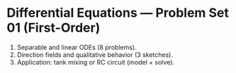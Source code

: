 # Differential Equations — Problem Set 01 (First-Order)
1. Separable and linear ODEs (8 problems).
2. Direction fields and qualitative behavior (3 sketches).
3. Application: tank mixing or RC circuit (model + solve).
